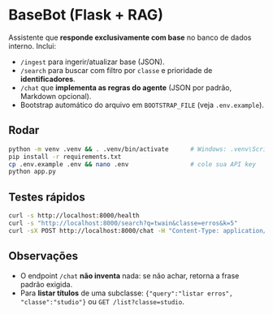 # BaseBot (Flask + RAG)
Assistente que **responde exclusivamente com base** no banco de dados interno.
Inclui:
- `/ingest` para ingerir/atualizar base (JSON).
- `/search` para buscar com filtro por `classe` e prioridade de **identificadores**.
- `/chat` que **implementa as regras do agente** (JSON por padrão, Markdown opcional).
- Bootstrap automático do arquivo em `BOOTSTRAP_FILE` (veja `.env.example`).

## Rodar
```bash
python -m venv .venv && . .venv/bin/activate      # Windows: .venv\Scripts\activate
pip install -r requirements.txt
cp .env.example .env && nano .env                 # cole sua API key
python app.py
```

## Testes rápidos
```bash
curl -s http://localhost:8000/health
curl -s "http://localhost:8000/search?q=twain&classe=erros&k=5"
curl -sX POST http://localhost:8000/chat -H "Content-Type: application/json" -d '{"query":"Erro: Error starting TCP/UDP receive thread", "classe":"erros"}' | jq
```

## Observações
- O endpoint `/chat` **não inventa** nada: se não achar, retorna a frase padrão exigida.
- Para **listar títulos** de uma subclasse: `{"query":"listar erros", "classe":"studio"}` ou `GET /list?classe=studio`.
